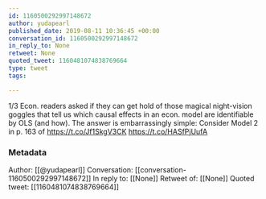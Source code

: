 ```yaml
---
id: 1160500292997148672
author: yudapearl
published_date: 2019-08-11 10:36:45 +00:00
conversation_id: 1160500292997148672
in_reply_to: None
retweet: None
quoted_tweet: 1160481074838769664
type: tweet
tags:

---
```


1/3 Econ. readers asked if they can get hold of those magical night-vision goggles that tell us which causal effects in an econ. model are identifiable by OLS (and how). The answer is embarrassingly simple: Consider 
Model 2 in p. 163 of https://t.co/Jf1SkgV3CK https://t.co/HASfPjUufA

### Metadata

Author: [[@yudapearl]]
Conversation: [[conversation-1160500292997148672]]
In reply to: [[None]]
Retweet of: [[None]]
Quoted tweet: [[1160481074838769664]]
